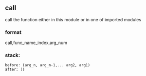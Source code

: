 ## call
call the function either in this module or in one of imported modules
### format
call,func_name_index,arg_num
### stack:
```
before: (arg_n, arg_n-1,... arg2, arg1)
after: ()
```